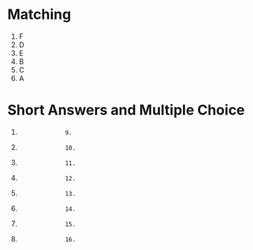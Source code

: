 # Matching
1. F
2. D
3. E
4. B
5. C
6. A

# Short Answers and Multiple Choice
1.                  9.
2.                  10.
3.                  11.
4.                  12.
5.                  13.
6.                  14.
7.                  15.
8.                  16.
